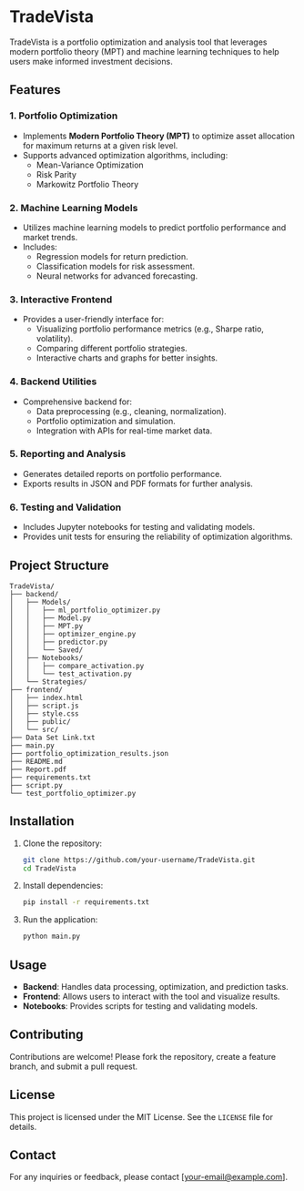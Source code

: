 # TradeVista

TradeVista is a portfolio optimization and analysis tool that leverages modern portfolio theory (MPT) and machine learning techniques to help users make informed investment decisions.

## Features

### 1. Portfolio Optimization
- Implements **Modern Portfolio Theory (MPT)** to optimize asset allocation for maximum returns at a given risk level.
- Supports advanced optimization algorithms, including:
  - Mean-Variance Optimization
  - Risk Parity
  - Markowitz Portfolio Theory
  
### 2. Machine Learning Models
- Utilizes machine learning models to predict portfolio performance and market trends.
- Includes:
  - Regression models for return prediction.
  - Classification models for risk assessment.
  - Neural networks for advanced forecasting.

### 3. Interactive Frontend
- Provides a user-friendly interface for:
  - Visualizing portfolio performance metrics (e.g., Sharpe ratio, volatility).
  - Comparing different portfolio strategies.
  - Interactive charts and graphs for better insights.

### 4. Backend Utilities
- Comprehensive backend for:
  - Data preprocessing (e.g., cleaning, normalization).
  - Portfolio optimization and simulation.
  - Integration with APIs for real-time market data.

### 5. Reporting and Analysis
- Generates detailed reports on portfolio performance.
- Exports results in JSON and PDF formats for further analysis.

### 6. Testing and Validation
- Includes Jupyter notebooks for testing and validating models.
- Provides unit tests for ensuring the reliability of optimization algorithms.

## Project Structure

```
TradeVista/
├── backend/
│   ├── Models/
│   │   ├── ml_portfolio_optimizer.py
│   │   ├── Model.py
│   │   ├── MPT.py
│   │   ├── optimizer_engine.py
│   │   ├── predictor.py
│   │   └── Saved/
│   ├── Notebooks/
│   │   ├── compare_activation.py
│   │   └── test_activation.py
│   └── Strategies/
├── frontend/
│   ├── index.html
│   ├── script.js
│   ├── style.css
│   ├── public/
│   └── src/
├── Data Set Link.txt
├── main.py
├── portfolio_optimization_results.json
├── README.md
├── Report.pdf
├── requirements.txt
├── script.py
└── test_portfolio_optimizer.py
```

## Installation

1. Clone the repository:
   ```bash
   git clone https://github.com/your-username/TradeVista.git
   cd TradeVista
   ```

2. Install dependencies:
   ```bash
   pip install -r requirements.txt
   ```

3. Run the application:
   ```bash
   python main.py
   ```

## Usage

- **Backend**: Handles data processing, optimization, and prediction tasks.
- **Frontend**: Allows users to interact with the tool and visualize results.
- **Notebooks**: Provides scripts for testing and validating models.

## Contributing

Contributions are welcome! Please fork the repository, create a feature branch, and submit a pull request.

## License

This project is licensed under the MIT License. See the `LICENSE` file for details.

## Contact

For any inquiries or feedback, please contact [your-email@example.com].